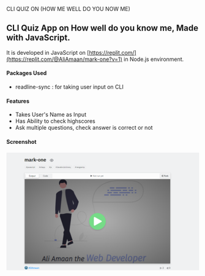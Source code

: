 CLI QUIZ ON (HOW ME WELL DO YOU NOW ME)

## CLI Quiz App on How well do you know me, Made with JavaScript.

It is developed in JavaScript on [https://replit.com/](https://replit.com/@AliAmaan/mark-one?v=1) in Node.js environment.

#### Packages Used

- readline-sync : for taking user input on CLI

#### Features

- Takes User's Name as Input
- Has Ability to check highscores
- Ask multiple questions, check answer is correct or not

#### Screenshot

![images](images/snapshot.PNG)
